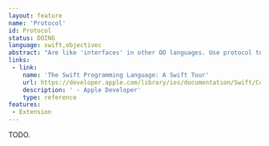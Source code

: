 ```yaml
---
layout: feature
name: 'Protocol'
id: Protocol
status: DOING
language: swift,objectivec
abstract: "Are like 'interfaces' in other OO languages. Use protocol to declare a protocol. Classes, enumerations, and structs can all adopt protocols."
links:
 - link:
    name: 'The Swift Programming Language: A Swift Tour'
    url: https://developer.apple.com/library/ios/documentation/Swift/Conceptual/Swift_Programming_Language/GuidedTour.html#//apple_ref/doc/uid/TP40014097-CH2-ID1
    description: ' - Apple Developer'
    type: reference
features:
 - Extension
---
```


TODO.